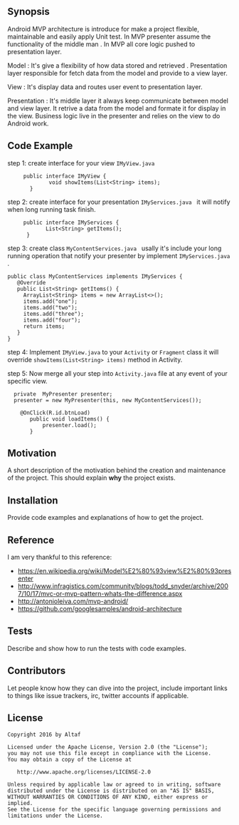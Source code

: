 ## Synopsis

Android MVP architecture is introduce for make a project flexible, maintainable and easily apply Unit test.
In MVP presenter assume the functionality of the middle man . In MVP all core logic pushed to presentation layer.

Model : It's give a flexibility of how data stored and retrieved . Presentation layer responsible for fetch data from the model
        and provide to a view layer.

View :  It's display data and routes user event to presentation layer.

Presentation : It's middle layer it always keep communicate between model and view layer. It retrive a data from the model and formate it for display in the view.
               Business logic live in the presenter and relies on the view to do Android work.



## Code Example
step 1: create interface  for your view ```IMyView.java```
         
         public interface IMyView {
                 void showItems(List<String> items);
           }         
           
step 2: create interface for your presentation ```IMyServices.java ``` it will notify when long running task finish.
        
        
         public interface IMyServices {
                List<String> getItems();
          }
step 3: create class ```MyContentServices.java ``` usally it's include your long running operation that notify your presenter by                 implement ```IMyServices.java ```.
    
    public class MyContentServices implements IMyServices {
       @Override
       public List<String> getItems() {
         ArrayList<String> items = new ArrayList<>();
         items.add("one");
         items.add("two");
         items.add("three");
         items.add("four");
         return items;
       }
    }
 step 4: Implement ```IMyView.java``` to your ```Activity``` or ```Fragment``` class it will override ```showItems(List<String> items)``` method in Activity.
      
  
 step 5: Now merge all your step into ```Activity.java``` file at any event of your specific view.
          
      private  MyPresenter presenter;
      presenter = new MyPresenter(this, new MyContentServices());
        
        @OnClick(R.id.btnLoad)
           public void loadItems() {
               presenter.load();
           }
         
               
## Motivation

A short description of the motivation behind the creation and maintenance of the project. This should explain **why** the project exists.

## Installation

Provide code examples and explanations of how to get the project.

##  Reference
I am very thankful to this reference:

- https://en.wikipedia.org/wiki/Model%E2%80%93view%E2%80%93presenter
- http://www.infragistics.com/community/blogs/todd_snyder/archive/2007/10/17/mvc-or-mvp-pattern-whats-the-difference.aspx
- http://antonioleiva.com/mvp-android/
- https://github.com/googlesamples/android-architecture

## Tests

Describe and show how to run the tests with code examples.

## Contributors

Let people know how they can dive into the project, include important links to things like issue trackers, irc, twitter accounts if applicable.

## License

```
Copyright 2016 by Altaf

Licensed under the Apache License, Version 2.0 (the "License");
you may not use this file except in compliance with the License.
You may obtain a copy of the License at

   http://www.apache.org/licenses/LICENSE-2.0

Unless required by applicable law or agreed to in writing, software
distributed under the License is distributed on an "AS IS" BASIS,
WITHOUT WARRANTIES OR CONDITIONS OF ANY KIND, either express or implied.
See the License for the specific language governing permissions and
limitations under the License.
```

